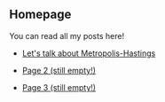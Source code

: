 ## Homepage

You can read all my posts here!

- [Let's talk about Metropolis-Hastings](page1.md)

- [Page 2 (still empty!)](page2.md)

- [Page 3 (still empty!)](page3.md)
